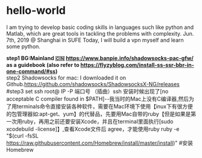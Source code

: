 # hello-world 
I am trying to develop basic coding skills in languages such like python and Matlab, which are great tools in tackling the problems with complexity.
Jun. 7th, 2019 @ Shanghai in SUFE
Today, I will build a vpn myself and learn some python.

**step1 BG:Mainland 🇨🇳 https://www.banpie.info/shadowsocks-pac-gfw/ as a guidebook (also refer to https://flyzyblog.com/install-ss-ssr-bbr-in-one-command/#ss)**  
step2 Shadowsocks for mac: I downloaded it on Github.https://github.com/shadowsocks/ShadowsocksX-NG/releases  
#step3 set ssh root@ IP -P 端口号
（插曲）ssh 安装时候出现了[no acceptable C compiler found in $PATH]--我当时的Mac上没有C编译器,然后为了用terminals命令直接安装各种软件，需要在Mac环境下使用【inux下有很方便的包管理器如:apt-get、yum】的代替品，先要用Mac自带的ruby【但是如果是第一次用ruby，再用之前还要安装Xcode，并且在terminal里面执行[sudo xcodebuild -license]】,查看Xcode文件后 agree，才能使用ruby
ruby -e "$(curl -fsSL https://raw.githubusercontent.com/Homebrew/install/master/install)" #安装Homebrew
